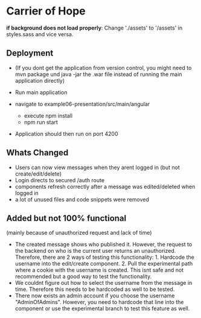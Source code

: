# Carrier of Hope



**if background does not load properly**:  Change './assets' to '/assets' in styles.sass and vice versa. 



## Deployment
* (If you dont get the application from version control, you might need to mvn package und java -jar the .war file instead of running the main application directly)


* Run main application
* navigate to example06-presentation/src/main/angular 
    * execute npm install 
    * npm run start

* Application should then run on port 4200

## Whats Changed
 * Users can now view messages when they arent logged in (but not create/edit/delete)
 * Login directs to secured /auth route 
 * components refresh correctly after a message was edited/deleted when logged in
 * a lot of unused files and code snippets were removed

## Added but not 100% functional 
(mainly because of unauthorized request and lack of time)
 * The created message shows who published it. However, the request to the backend on who is the current user returns an unauthorized. Therefore, there are 2 ways of testing this functionality: 1. Hardcode the username into the edit/create component. 2. Pull the experimental path where a cookie with the username is created. This isnt safe and not recommended but a good way to test the functionality. 
 * We couldnt figure out how to select the username from the message in time. Therefore this needs to be hardcoded as well to be tested.
 * There now exists an admin account if you choose the username "AdminOfAdmins". However, you need to hardcode that line into the component or use the experimental branch to test this feature as well.


